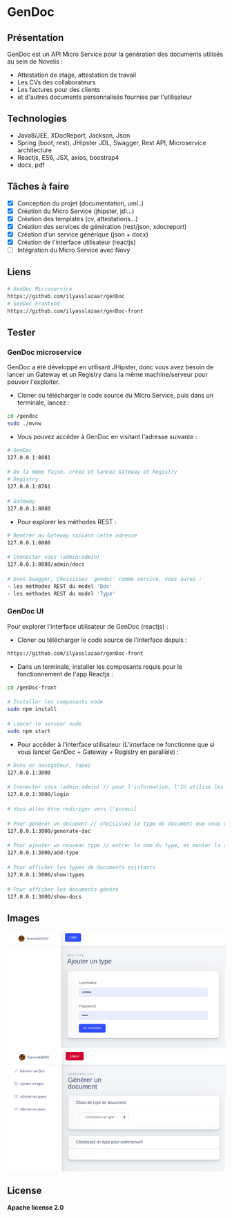# GenDoc

## Présentation

GenDoc est un API Micro Service pour la génération des documents utilisés au sein de Novelis :
* Attestation de stage, attestation de travail
* Les CVs des collaborateurs
* Les factures pour des clients
* et d'autres documents personnalisés fournies par l'utilisateur

## Technologies

* Java8/JEE, XDocReport, Jackson, Json
* Spring (boot, rest), JHipster JDL, Swagger, Rest API, Microservice architecture
* Reactjs, ES6, JSX, axios, boostrap4
* docx, pdf

## Tâches à faire

- [X] Conception du projet (documentation, uml..)
- [X] Création du Micro Service (jhipster, jdl...)
- [X] Création des templates (cv, attestations...)
- [X] Création des services de génération (rest/json, xdocreport)
- [X] Création d’un service générique (json + docx)
- [X] Création de l'interface utilisateur (reactjs)
- [ ] Intégration du Micro Service avec Novy

## Liens

```bash
# GenDoc Microservice
https://github.com/ilyasslazaar/genDoc
# GenDoc Frontend
https://github.com/ilyasslazaar/genDoc-front
```

## Tester

### GenDoc microservice

GenDoc a été développé en utilisant JHipster, donc vous avez besoin de lancer un Gateway et un Registry dans la même machine/serveur pour pouvoir l'exploiter.

- Cloner ou télécharger le code source du Micro Service, puis dans un terminale, lancez :

```bash
cd /gendoc
sudo ./mvnw
```

- Vous pouvez accéder à GenDoc en visitant l'adresse suivante :

```bash
# GenDoc
127.0.0.1:8081

# De la même façon, créez et lancez Gateway et Registry
# Registry
127.0.0.1:8761

# Gateway
127.0.0.1:8080
```

- Pour explorer les méthodes REST :

```bash
# Rentrer au Gateway suivant cette adresse
127.0.0.1:8080

# Connecter vous (admin:admin)
127.0.0.1:8080/admin/docs

# Dans Swagger, Choisissez 'gendoc' comme service, vous aurez :
- les méthodes REST du model 'Doc'
- les méthodes REST du model 'Type'
```

### GenDoc UI

Pour explorer l'interface utilisateur de GenDoc (reactjs) :

- Cloner ou télécharger le code source de l'interface depuis :

```bash
https://github.com/ilyasslazaar/genDoc-front
```
- Dans un terminale, installer les composants requis pour le fonctionnement de l'app Reactjs :

```bash
cd /genDoc-front

# Installer les composants node
sudo npm install

# Lancer le serveur node
sudo npm start
```
- Pour accéder à l'interface utilisateur (L'interface ne fonctionne que si vous lancer GenDoc + Gateway + Registry en parallèle) :

```bash
# Dans un navigateur, tapez
127.0.0.1:3000

# Connecter vous (admin:admin) // pour l'information, l'IU utilise les même authentifiants que le Gateway JHipster
127.0.0.1:3000/login

# Vous allez être rediriger vers l'acceuil

# Pour générer un document // choisissez le type du document que vous voulez générer
127.0.0.1:3000/generate-doc

# Pour ajouter un nouveau type // entrer le nom du type, et monter la template 'docx'
127.0.0.1:3000/add-type

# Pour afficher les types de documents existants
127.0.0.1:3000/show-types

# Pour afficher les documents généré
127.0.0.1:3000/show-docs
```

## Images

![alt text](img1.png)
![alt text](img2.png)

## License
**Apache license 2.0**
